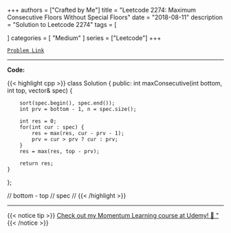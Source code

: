 
+++
authors = ["Crafted by Me"]
title = "Leetcode 2274: Maximum Consecutive Floors Without Special Floors"
date = "2018-08-11"
description = "Solution to Leetcode 2274"
tags = [
    
]
categories = [
    "Medium"
]
series = ["Leetcode"]
+++



[`Problem Link`](https://leetcode.com/problems/maximum-consecutive-floors-without-special-floors/description/)

---

**Code:**

{{< highlight cpp >}}
class Solution {
public:
    int maxConsecutive(int bottom, int top, vector<int>& spec) {

        sort(spec.begin(), spec.end());
        int prv = bottom - 1, n = spec.size();

        int res = 0;
        for(int cur : spec) {
            res = max(res, cur - prv - 1);
            prv = cur > prv ? cur : prv;
        }
        res = max(res, top - prv);

        return res;
    }
};

// bottom - top
// spec
// 
{{< /highlight >}}


---


{{< notice tip >}}
[Check out my Momentum Learning course at Udemy! 🚀 "](https://www.udemy.com/course/blind-75-the-data-structures-and-algorithms-essentials/)
{{< /notice >}}

